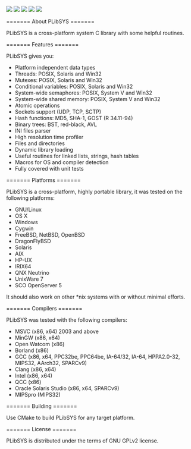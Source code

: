 
[![](https://api.travis-ci.org/saprykin/plib.svg?branch=master)](https://travis-ci.org/saprykin/plib)
[![](https://ci.appveyor.com/api/projects/status/github/saprykin/plib?branch=appveyor_test&svg=true)](https://ci.appveyor.com/project/saprykin/plib)
[![](https://scan.coverity.com/projects/8333/badge.svg)](https://scan.coverity.com/projects/saprykin-plib)
[![](https://codecov.io/gh/saprykin/plib/branch/master/graph/badge.svg)](https://codecov.io/gh/saprykin/plib)
[![](http://img.shields.io/:license-gpl2-blue.svg?style=flat)](http://www.gnu.org/licenses/gpl-2.0.html)

======= About PLibSYS =======

PLibSYS is a cross-platform system C library with some helpful routines.

======= Features =======

PLibSYS gives you:

* Platform independent data types
* Threads: POSIX, Solaris and Win32
* Mutexes: POSIX, Solaris and Win32
* Conditional variables: POSIX, Solaris and Win32
* System-wide semaphores: POSIX, System V and Win32
* System-wide shared memory: POSIX, System V and Win32
* Atomic operations
* Sockets support (UDP, TCP, SCTP)
* Hash functions: MD5, SHA-1, GOST (R 34.11-94)
* Binary trees: BST, red-black, AVL
* INI files parser
* High resolution time profiler
* Files and directories
* Dynamic library loading
* Useful routines for linked lists, strings, hash tables
* Macros for OS and compiler detection
* Fully covered with unit tests

======= Platforms =======

PLibSYS is a cross-platform, highly portable library, it was tested on
the following platforms:

* GNU/Linux
* OS X
* Windows
* Cygwin
* FreeBSD, NetBSD, OpenBSD
* DragonFlyBSD
* Solaris
* AIX
* HP-UX
* IRIX64
* QNX Neutrino
* UnixWare 7
* SCO OpenServer 5

It should also work on other *nix systems with or without minimal
efforts.

======= Compilers =======

PLibSYS was tested with the following compilers:

* MSVC (x86, x64) 2003 and above
* MinGW (x86, x64)
* Open Watcom (x86)
* Borland (x86)
* GCC (x86, x64, PPC32be, PPC64be, IA-64/32, IA-64, HPPA2.0-32, MIPS32, AArch32, SPARCv9)
* Clang (x86, x64)
* Intel (x86, x64)
* QCC (x86)
* Oracle Solaris Studio (x86, x64, SPARCv9)
* MIPSpro (MIPS32)

======= Building =======

Use CMake to build PLibSYS for any target platform.

======= License =======

PLibSYS is distributed under the terms of GNU GPLv2 license.
